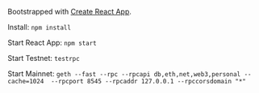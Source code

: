 Bootstrapped with [Create React App](https://github.com/facebookincubator/create-react-app).

Install:
`npm install`

Start React App:
`npm start`

Start Testnet:
`testrpc`

Start Mainnet:
`geth --fast --rpc --rpcapi db,eth,net,web3,personal --cache=1024  --rpcport 8545 --rpcaddr 127.0.0.1 --rpccorsdomain "*"`
